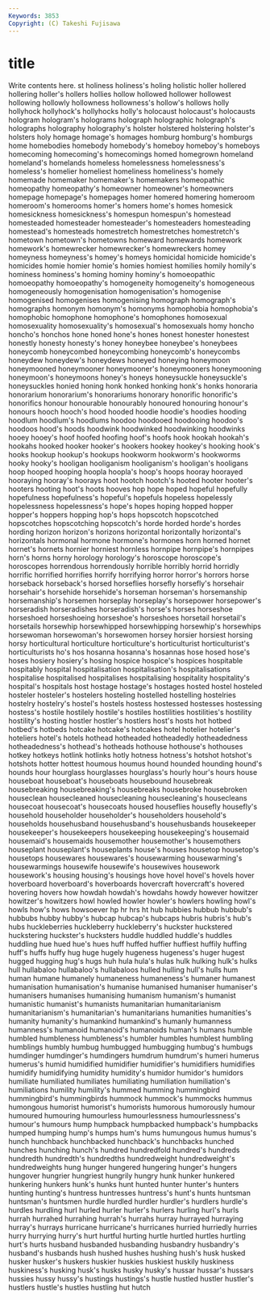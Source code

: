 ```yaml
---
Keywords: 3853 
Copyright: (C) Takeshi Fujisawa
---
```


# title

Write contents here.
st holiness holiness's holing
holistic holler hollered hollering holler's hollers hollies hollow hollowed hollower
hollowest hollowing hollowly hollowness hollowness's hollow's hollows holly hollyhock hollyhock's
hollyhocks holly's holocaust holocaust's holocausts hologram hologram's holograms holograph holographic
holograph's holographs holography holography's holster holstered holstering holster's holsters holy
homage homage's homages homburg homburg's homburgs home homebodies homebody homebody's
homeboy homeboy's homeboys homecoming homecoming's homecomings homed homegrown homeland homeland's
homelands homeless homelessness homelessness's homeless's homelier homeliest homeliness homeliness's homely
homemade homemaker homemaker's homemakers homeopathic homeopathy homeopathy's homeowner homeowner's homeowners
homepage homepage's homepages homer homered homering homeroom homeroom's homerooms homer's
homers home's homes homesick homesickness homesickness's homespun homespun's homestead homesteaded
homesteader homesteader's homesteaders homesteading homestead's homesteads homestretch homestretches homestretch's hometown
hometown's hometowns homeward homewards homework homework's homewrecker homewrecker's homewreckers homey
homeyness homeyness's homey's homeys homicidal homicide homicide's homicides homie homier
homie's homies homiest homilies homily homily's hominess hominess's homing hominy
hominy's homoeopathic homoeopathy homoeopathy's homogeneity homogeneity's homogeneous homogeneously homogenisation homogenisation's
homogenise homogenised homogenises homogenising homograph homograph's homographs homonym homonym's homonyms
homophobia homophobia's homophobic homophone homophone's homophones homosexual homosexuality homosexuality's homosexual's
homosexuals homy honcho honcho's honchos hone honed hone's hones honest
honester honestest honestly honesty honesty's honey honeybee honeybee's honeybees honeycomb
honeycombed honeycombing honeycomb's honeycombs honeydew honeydew's honeydews honeyed honeying honeymoon
honeymooned honeymooner honeymooner's honeymooners honeymooning honeymoon's honeymoons honey's honeys honeysuckle
honeysuckle's honeysuckles honied honing honk honked honking honk's honks honoraria
honorarium honorarium's honorariums honorary honorific honorific's honorifics honour honourable honourably
honoured honouring honour's honours hooch hooch's hood hooded hoodie hoodie's
hoodies hooding hoodlum hoodlum's hoodlums hoodoo hoodooed hoodooing hoodoo's hoodoos
hood's hoods hoodwink hoodwinked hoodwinking hoodwinks hooey hooey's hoof hoofed
hoofing hoof's hoofs hook hookah hookah's hookahs hooked hooker hooker's
hookers hookey hookey's hooking hook's hooks hookup hookup's hookups hookworm
hookworm's hookworms hooky hooky's hooligan hooliganism hooliganism's hooligan's hooligans hoop
hooped hooping hoopla hoopla's hoop's hoops hooray hoorayed hooraying hooray's
hoorays hoot hootch hootch's hooted hooter hooter's hooters hooting hoot's
hoots hooves hop hope hoped hopeful hopefully hopefulness hopefulness's hopeful's
hopefuls hopeless hopelessly hopelessness hopelessness's hope's hopes hoping hopped hopper
hopper's hoppers hopping hop's hops hopscotch hopscotched hopscotches hopscotching hopscotch's
horde horded horde's hordes hording horizon horizon's horizons horizontal horizontally
horizontal's horizontals hormonal hormone hormone's hormones horn horned hornet hornet's
hornets hornier horniest hornless hornpipe hornpipe's hornpipes horn's horns horny
horology horology's horoscope horoscope's horoscopes horrendous horrendously horrible horribly horrid
horridly horrific horrified horrifies horrify horrifying horror horror's horrors horse
horseback horseback's horsed horseflies horsefly horsefly's horsehair horsehair's horsehide horsehide's
horseman horseman's horsemanship horsemanship's horsemen horseplay horseplay's horsepower horsepower's horseradish
horseradishes horseradish's horse's horses horseshoe horseshoed horseshoeing horseshoe's horseshoes horsetail
horsetail's horsetails horsewhip horsewhipped horsewhipping horsewhip's horsewhips horsewoman horsewoman's horsewomen
horsey horsier horsiest horsing horsy horticultural horticulture horticulture's horticulturist horticulturist's
horticulturists ho's hos hosanna hosanna's hosannas hose hosed hose's hoses
hosiery hosiery's hosing hospice hospice's hospices hospitable hospitably hospital hospitalisation
hospitalisation's hospitalisations hospitalise hospitalised hospitalises hospitalising hospitality hospitality's hospital's hospitals
host hostage hostage's hostages hosted hostel hosteled hosteler hosteler's hostelers
hosteling hostelled hostelling hostelries hostelry hostelry's hostel's hostels hostess hostessed
hostesses hostessing hostess's hostile hostilely hostile's hostiles hostilities hostilities's hostility
hostility's hosting hostler hostler's hostlers host's hosts hot hotbed hotbed's
hotbeds hotcake hotcake's hotcakes hotel hotelier hotelier's hoteliers hotel's hotels
hothead hotheaded hotheadedly hotheadedness hotheadedness's hothead's hotheads hothouse hothouse's hothouses
hotkey hotkeys hotlink hotlinks hotly hotness hotness's hotshot hotshot's hotshots
hotter hottest houmous houmus hound hounded hounding hound's hounds hour
hourglass hourglasses hourglass's hourly hour's hours house houseboat houseboat's houseboats
housebound housebreak housebreaking housebreaking's housebreaks housebroke housebroken houseclean housecleaned housecleaning
housecleaning's housecleans housecoat housecoat's housecoats housed houseflies housefly housefly's household
householder householder's householders household's households househusband househusband's househusbands housekeeper housekeeper's
housekeepers housekeeping housekeeping's housemaid housemaid's housemaids housemother housemother's housemothers houseplant
houseplant's houseplants house's houses housetop housetop's housetops housewares housewares's housewarming
housewarming's housewarmings housewife housewife's housewives housework housework's housing housing's housings
hove hovel hovel's hovels hover hoverboard hoverboard's hoverboards hovercraft hovercraft's
hovered hovering hovers how howdah howdah's howdahs howdy however howitzer
howitzer's howitzers howl howled howler howler's howlers howling howl's howls
how's hows howsoever hp hr hrs ht hub hubbies hubbub
hubbub's hubbubs hubby hubby's hubcap hubcap's hubcaps hubris hubris's hub's
hubs huckleberries huckleberry huckleberry's huckster huckstered huckstering huckster's hucksters huddle
huddled huddle's huddles huddling hue hued hue's hues huff huffed
huffier huffiest huffily huffing huff's huffs huffy hug huge hugely
hugeness hugeness's huger hugest hugged hugging hug's hugs huh hula
hula's hulas hulk hulking hulk's hulks hull hullabaloo hullabaloo's hullabaloos
hulled hulling hull's hulls hum human humane humanely humaneness humaneness's
humaner humanest humanisation humanisation's humanise humanised humaniser humaniser's humanisers humanises
humanising humanism humanism's humanist humanistic humanist's humanists humanitarian humanitarianism humanitarianism's
humanitarian's humanitarians humanities humanities's humanity humanity's humankind humankind's humanly humanness
humanness's humanoid humanoid's humanoids human's humans humble humbled humbleness humbleness's
humbler humbles humblest humbling humblings humbly humbug humbugged humbugging humbug's
humbugs humdinger humdinger's humdingers humdrum humdrum's humeri humerus humerus's humid
humidified humidifier humidifier's humidifiers humidifies humidify humidifying humidity humidity's humidor
humidor's humidors humiliate humiliated humiliates humiliating humiliation humiliation's humiliations humility
humility's hummed humming hummingbird hummingbird's hummingbirds hummock hummock's hummocks hummus
humongous humorist humorist's humorists humorous humorously humour humoured humouring humourless
humourlessness humourlessness's humour's humours hump humpback humpbacked humpback's humpbacks humped
humping hump's humps hum's hums humungous humus humus's hunch hunchback
hunchbacked hunchback's hunchbacks hunched hunches hunching hunch's hundred hundredfold hundred's
hundreds hundredth hundredth's hundredths hundredweight hundredweight's hundredweights hung hunger hungered
hungering hunger's hungers hungover hungrier hungriest hungrily hungry hunk hunker
hunkered hunkering hunkers hunk's hunks hunt hunted hunter hunter's hunters
hunting hunting's huntress huntresses huntress's hunt's hunts huntsman huntsman's huntsmen
hurdle hurdled hurdler hurdler's hurdlers hurdle's hurdles hurdling hurl hurled
hurler hurler's hurlers hurling hurl's hurls hurrah hurrahed hurrahing hurrah's
hurrahs hurray hurrayed hurraying hurray's hurrays hurricane hurricane's hurricanes hurried
hurriedly hurries hurry hurrying hurry's hurt hurtful hurting hurtle hurtled
hurtles hurtling hurt's hurts husband husbanded husbanding husbandry husbandry's husband's
husbands hush hushed hushes hushing hush's husk husked husker husker's
huskers huskier huskies huskiest huskily huskiness huskiness's husking husk's husks
husky husky's hussar hussar's hussars hussies hussy hussy's hustings hustings's
hustle hustled hustler hustler's hustlers hustle's hustles hustling hut hutch
